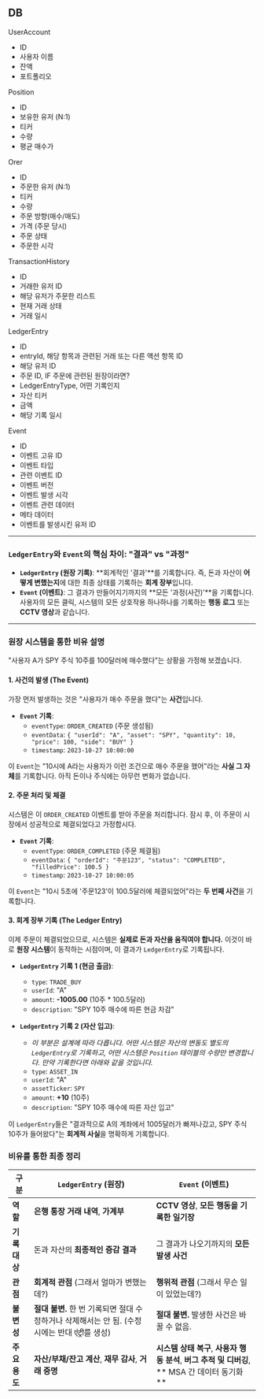 

## DB

UserAccount 
- ID
- 사용자 이름
- 잔액
- 포트폴리오


Position
- ID
- 보유한 유저 (N:1)
- 티커 
- 수량
- 평균 매수가 

Orer
- ID
- 주문한 유저 (N:1)
- 티커 
- 수량 
- 주문 방향(매수/매도)
- 가격 (주문 당시)
- 주문 상태 
- 주문한 시각 


TransactionHistory
- ID
- 거래한 유저 ID
- 해당 유저가 주문한 리스트 
- 현재 거래 상태
- 거래 일시 


LedgerEntry
- ID
- entryId, 해당 항목과 관련된 거래 또는 다른 액션 항목 ID 
- 해당 유저 ID
- 주문 ID, IF 주문에 관련된 원장이라면? 
- LedgerEntryType, 어떤 기록인지 
- 자산 티커 
- 금액
- 해당 기록 일시 


Event
- ID
- 이벤트 고유 ID
- 이벤트 타입
- 관련 이벤트 ID
- 이벤트 버전 
- 이벤트 발생 시각
- 이벤트 관련 데이터
- 메타 데이터 
- 이벤트를 발생시킨 유저 ID 










------



### `LedgerEntry`와 `Event`의 핵심 차이: "결과" vs "과정"

-   **`LedgerEntry` (원장 기록)**: **회계적인 '결과'**를 기록합니다. 즉, 돈과 자산이 **어떻게 변했는지**에 대한 최종 상태를 기록하는 **회계 장부**입니다.
-   **`Event` (이벤트)**: 그 결과가 만들어지기까지의 **모든 '과정(사건)'**을 기록합니다. 사용자의 모든 클릭, 시스템의 모든 상호작용 하나하나를 기록하는 **행동 로그** 또는 **CCTV 영상**과 같습니다.

---

### 원장 시스템을 통한 비유 설명

"사용자 A가 SPY 주식 10주를 100달러에 매수했다"는 상황을 가정해 보겠습니다.

#### 1. 사건의 발생 (The Event)

가장 먼저 발생하는 것은 "사용자가 매수 주문을 했다"는 **사건**입니다.

-   **`Event` 기록**:
    -   `eventType`: `ORDER_CREATED` (주문 생성됨)
    -   `eventData`: `{ "userId": "A", "asset": "SPY", "quantity": 10, "price": 100, "side": "BUY" }`
    -   `timestamp`: `2023-10-27 10:00:00`

이 `Event`는 "10시에 A라는 사용자가 이런 조건으로 매수 주문을 했어"라는 **사실 그 자체**를 기록합니다. 아직 돈이나 주식에는 아무런 변화가 없습니다.

#### 2. 주문 처리 및 체결

시스템은 이 `ORDER_CREATED` 이벤트를 받아 주문을 처리합니다. 잠시 후, 이 주문이 시장에서 성공적으로 체결되었다고 가정합시다.

-   **`Event` 기록**:
    -   `eventType`: `ORDER_COMPLETED` (주문 체결됨)
    -   `eventData`: `{ "orderId": "주문123", "status": "COMPLETED", "filledPrice": 100.5 }`
    -   `timestamp`: `2023-10-27 10:00:05`

이 `Event`는 "10시 5초에 '주문123'이 100.5달러에 체결되었어"라는 **두 번째 사건**을 기록합니다.

#### 3. 회계 장부 기록 (The Ledger Entry)

이제 주문이 체결되었으므로, 시스템은 **실제로 돈과 자산을 움직여야 합니다.** 이것이 바로 **원장 시스템**이 동작하는 시점이며, 이 결과가 `LedgerEntry`로 기록됩니다.

-   **`LedgerEntry` 기록 1 (현금 출금)**:
    -   `type`: `TRADE_BUY`
    -   `userId`: "A"
    -   `amount`: **-1005.00** (10주 \* 100.5달러)
    -   `description`: "SPY 10주 매수에 따른 현금 차감"

-   **`LedgerEntry` 기록 2 (자산 입고)**:
    -   *이 부분은 설계에 따라 다릅니다. 어떤 시스템은 자산의 변동도 별도의 `LedgerEntry`로 기록하고, 어떤 시스템은 `Position` 테이블의 수량만 변경합니다. 만약 기록한다면 아래와 같을 것입니다.*
    -   `type`: `ASSET_IN`
    -   `userId`: "A"
    -   `assetTicker`: `SPY`
    -   `amount`: **+10** (10주)
    -   `description`: "SPY 10주 매수에 따른 자산 입고"

이 `LedgerEntry`들은 "결과적으로 A의 계좌에서 1005달러가 빠져나갔고, SPY 주식 10주가 들어왔다"는 **회계적 사실**을 명확하게 기록합니다.

### 비유를 통한 최종 정리

| 구분          | `LedgerEntry` (원장)                                                              | `Event` (이벤트)                                                                                |
| ------------- | --------------------------------------------------------------------------------- | ----------------------------------------------------------------------------------------------- |
| **역할**      | **은행 통장 거래 내역**, **가계부**                                               | **CCTV 영상**, **모든 행동을 기록한 일기장**                                                    |
| **기록 대상** | 돈과 자산의 **최종적인 증감 결과**                                                | 그 결과가 나오기까지의 **모든 발생 사건**                                                       |
| **관점**      | **회계적 관점** (그래서 얼마가 변했는데?)                                         | **행위적 관점** (그래서 무슨 일이 있었는데?)                                                    |
| **불변성**    | **절대 불변.** 한 번 기록되면 절대 수정하거나 삭제해서는 안 됨. (수정 시에는 반대 एंट्री를 생성) | **절대 불변.** 발생한 사건은 바꿀 수 없음.                                                      |
| **주요 용도** | **자산/부채/잔고 계산**, **재무 감사**, **거래 증명**                               | **시스템 상태 복구**, **사용자 행동 분석**, **버그 추적 및 디버깅**, ** MSA 간 데이터 동기화** |

